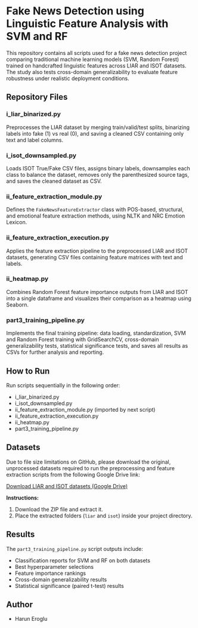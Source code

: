 # Fake News Detection using Linguistic Feature Analysis with SVM and RF

This repository contains all scripts used for a fake news detection project comparing traditional machine learning models (SVM, Random Forest) trained on handcrafted linguistic features across LIAR and ISOT datasets. The study also tests cross-domain generalizability to evaluate feature robustness under realistic deployment conditions.

## Repository Files

### i_liar_binarized.py
Preprocesses the LIAR dataset by merging train/valid/test splits, binarizing labels into fake (1) vs real (0), and saving a cleaned CSV containing only text and label columns.

### i_isot_downsampled.py
Loads ISOT True/Fake CSV files, assigns binary labels, downsamples each class to balance the dataset, removes only the parenthesized source tags, and saves the cleaned dataset as CSV.

### ii_feature_extraction_module.py
Defines the `FakeNewsFeatureExtractor` class with POS-based, structural, and emotional feature extraction methods, using NLTK and NRC Emotion Lexicon.

### ii_feature_extraction_execution.py
Applies the feature extraction pipeline to the preprocessed LIAR and ISOT datasets, generating CSV files containing feature matrices with text and labels.

### ii_heatmap.py
Combines Random Forest feature importance outputs from LIAR and ISOT into a single dataframe and visualizes their comparison as a heatmap using Seaborn.

### part3_training_pipeline.py
Implements the final training pipeline: data loading, standardization, SVM and Random Forest training with GridSearchCV, cross-domain generalizability tests, statistical significance tests, and saves all results as CSVs for further analysis and reporting.

## How to Run

Run scripts sequentially in the following order:
- i_liar_binarized.py
- i_isot_downsampled.py
- ii_feature_extraction_module.py (imported by next script)
- ii_feature_extraction_execution.py
- ii_heatmap.py
- part3_training_pipeline.py

## Datasets

Due to file size limitations on GitHub, please download the original, unprocessed datasets required to run the preprocessing and feature extraction scripts from the following Google Drive link:

[Download LIAR and ISOT datasets (Google Drive)](https://drive.google.com/drive/folders/1DOMW3gtJIwVQnDlF0IrPB5ZE01MAl6wq?usp=sharing)

**Instructions:**
1. Download the ZIP file and extract it.
2. Place the extracted folders (`liar` and `isot`) inside your project directory.

## Results

The `part3_training_pipeline.py` script outputs include:
- Classification reports for SVM and RF on both datasets
- Best hyperparameter selections
- Feature importance rankings
- Cross-domain generalizability results
- Statistical significance (paired t-test) results

## Author

- Harun Eroglu
